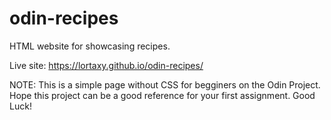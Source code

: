# odin-recipes

HTML website for showcasing recipes.

Live site: https://lortaxy.github.io/odin-recipes/

NOTE: This is a simple page without CSS for begginers on the Odin Project. Hope this project can be a good reference for your first assignment. Good Luck!

